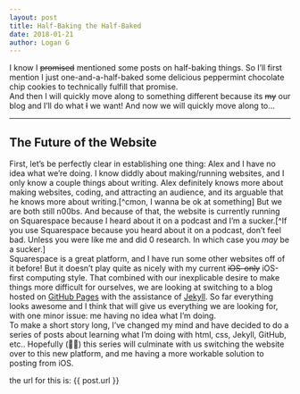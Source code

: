 ```yaml
---
layout: post
title: Half-Baking the Half-Baked
date: 2018-01-21
author: Logan G
---
```


I know I ~~promised~~ mentioned some posts on half-baking things. So I’ll first mention I just one-and-a-half-baked some delicious peppermint chocolate chip cookies to technically fulfill that promise.  
And then I will quickly move along to something different because its ~~my~~ our blog and I’ll do what ~~I~~ we want! And now we will quickly move along to…  

---
## The Future of the Website
First, let’s be perfectly clear in establishing one thing: Alex and I have no idea what we’re doing. I know diddly about making/running websites, and I only know a couple things about writing. Alex definitely knows more about making websites, coding, and attracting an audience, and its arguable that he knows more about writing.[^cmon, I wanna be ok at something] But we are both still n00bs. And because of that, the website is currently running on Squarespace because I heard about it on a podcast and I’m a sucker.[^If you use Squarespace because you heard about it on a podcast, don’t feel bad. Unless you were like me and did 0 research. In which case you *may* be a sucker.]  
Squarespace is a great platform, and I have run some other websites off of it before! But it doesn’t play quite as nicely with my current ~~iOS-only~~ iOS-first computing style. That combined with our inexplicable desire to make things more difficult for ourselves, we are looking at switching to a blog hosted on [GitHub Pages](pages.github.com) with the assistance of [Jekyll](jekyllrb.com). So far everything looks awesome and I think that will give us everything we are looking for, with one minor issue: me having no idea what I’m doing.  
To make a short story long, I’ve changed my mind and have decided to do a series of posts about learning what I’m doing with html, css, Jekyll, GitHub, etc.. Hopefully (🤞🏼) this series will culminate with us switching the website over to this new platform, and me having a more workable solution to posting from iOS.

the url for this is: 
{{ post.url }}